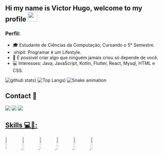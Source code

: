 ## Hi my name is Victor Hugo, welcome to my profile <img src="https://raw.githubusercontent.com/iampavangandhi/iampavangandhi/master/gifs/Hi.gif" width="30px"></h2>
 
 

### Perfil:
- :mortar_board: Estudante de Ciências da Computação, Cursando o 5° Semestre.
- :shipit: Programar é um Lifestyle.
- 🌱 É possivel criar algo que ninguém jamais criou só depende de você.
- 💻 Interesses: Java, JavaScript, Kotlin, Flutter, React, Mysql, HTML e CSS.

![github stats](https://github-readme-stats.vercel.app/api?username=huguds&theme=dark&show_icons=true))
![Top Langs](https://github-readme-stats.vercel.app/api/top-langs/?username=huguds&theme=dark&show_icons=true))
![Snake animation](https://github.com/huguds/huguds/blob/output/github-contribution-grid-snake.svg)
## Contact 📱
[<img src = "https://img.shields.io/badge/instagram-%23E4405F.svg?&style=for-the-badge&logo=instagram&logoColor=white">](https://www.instagram.com/basic_programming/)
[<img src="https://img.shields.io/badge/linkedin-%230077B5.svg?&style=for-the-badge&logo=linkedin&logoColor=white" />](https://www.linkedin.com/in/victor-hugo-9b4723200/)
<a href="mailto:huguuvictor@gmail.com">
<img src="https://img.shields.io/badge/gmail-D14836?&style=for-the-badge&logo=gmail&logoColor=white&link=mailto:huguuvictor@gmail.com">

## Skills 💻📝:

<code><img width="10%" src="https://www.vectorlogo.zone/logos/flutterio/flutterio-ar21.svg"></code>
<code><img width="10%" src="https://www.vectorlogo.zone/logos/java/java-ar21.svg"></code>
<code><img width="10%" src="https://www.vectorlogo.zone/logos/python/python-ar21.svg"></code>
<code><img width="10%" src="https://www.vectorlogo.zone/logos/javascript/javascript-ar21.svg"></code>
<code><img width="10%" src="https://www.vectorlogo.zone/logos/kotlin/kotlin-ar21.svg"></code>
<code><img width="10%" src="https://www.vectorlogo.zone/logos/mysql/mysql-ar21.svg"></code>
